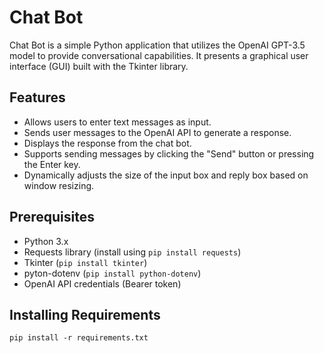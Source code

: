 # Chat Bot

Chat Bot is a simple Python application that utilizes the OpenAI GPT-3.5 model to provide conversational capabilities. It presents a graphical user interface (GUI) built with the Tkinter library.

## Features

- Allows users to enter text messages as input.
- Sends user messages to the OpenAI API to generate a response.
- Displays the response from the chat bot.
- Supports sending messages by clicking the "Send" button or pressing the Enter key.
- Dynamically adjusts the size of the input box and reply box based on window resizing.

## Prerequisites

- Python 3.x
- Requests library (install using `pip install requests`)
- Tkinter (`pip install tkinter`)
- pyton-dotenv (`pip install python-dotenv`)
- OpenAI API credentials (Bearer token)

## Installing Requirements

`pip install -r requirements.txt`

